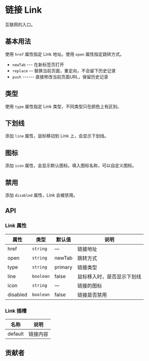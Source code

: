 # 链接 Link
互联网的入口。

## 基本用法
使用 `href` 属性指定 Link 地址。使用 `open` 属性指定跳转方式。
- `newTab` --- 在新标签页打开
- `replace` -- 替换当前页面，重定向，不会留下历史记录
- `push` ------ 直接修改当前页面URL，保留历史记录
<demo src="./src/link/basic.vue"/>


## 类型
使用 `type` 属性指定 Link 类型，不同类型只在颜色上有区别。
<demo src="./src/link/type.vue"/>


## 下划线
添加 `line` 属性，鼠标移动到 Link 上，会显示下划线。
<demo src="./src/link/line.vue"/>


## 图标
添加 `icon` 属性，会显示默认图标。填入图标名称，可以自定义图标。
<demo src="./src/link/icon.vue"/>


## 禁用
添加 `disabled` 属性，Link 会被禁用。
<demo src="./src/link/disabled.vue"/>


## API

### Link 属性
| 属性 | 类型 | 默认值 | 说明 |
| --- | --- | --- | --- |
| href | `string` | — | 链接地址 |
| open | `string` | newTab | 跳转方式 |
| type | `string` | primary | 链接类型 |
| line | `boolean` | false | 鼠标移入时，是否显示下划线 |
| icon | `string` | — | 链接的图标 |
| disabled | `boolean` | false | 链接是否禁用 |

### Link 插槽
| 名称 | 说明 |
| --- | --- |
| default | 链接内容 |


## 贡献者
<member></member>